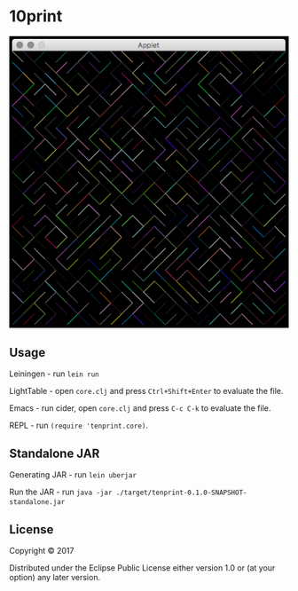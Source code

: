 # 10print

![10print Screenshot][logo]

[logo]: ./asset/2.png "10print Screenshot"


## Usage

Leiningen - run `lein run`

LightTable - open `core.clj` and press `Ctrl+Shift+Enter` to evaluate the file.

Emacs - run cider, open `core.clj` and press `C-c C-k` to evaluate the file.

REPL - run `(require 'tenprint.core)`.

## Standalone JAR

Generating JAR - run `lein uberjar`

Run the JAR - run `java -jar ./target/tenprint-0.1.0-SNAPSHOT-standalone.jar`

## License

Copyright © 2017

Distributed under the Eclipse Public License either version 1.0 or (at
your option) any later version.
